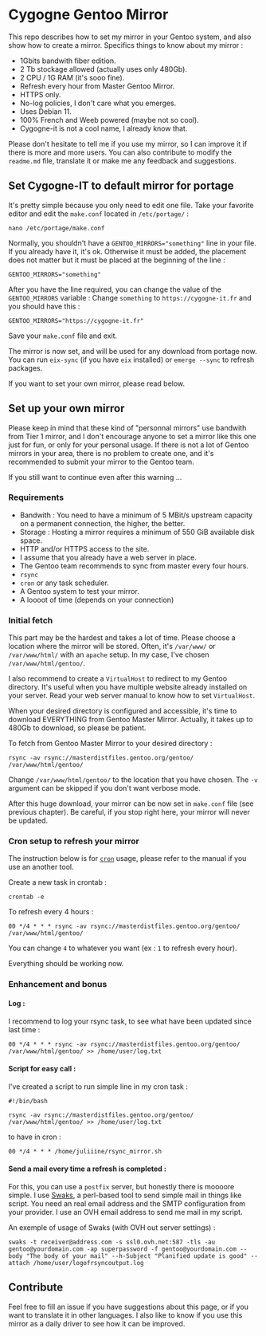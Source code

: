 # Cygogne Gentoo Mirror

This repo describes how to set my mirror in your Gentoo system, and also show how to create a mirror.
Specifics things to know about my mirror : 

- 1Gbits bandwith fiber edition.
- 2 Tb stockage allowed (actually uses only 480Gb).
- 2 CPU / 1G RAM (it's sooo fine).
- Refresh every hour from Master Gentoo Mirror.
- HTTPS only.
- No-log policies, I don't care what you emerges.
- Uses Debian 11.
- 100% French and Weeb powered (maybe not so cool).
- Cygogne-it is not a cool name, I already know that. 


 Please don't hesitate to tell me if you use my mirror, so I can improve it if there is more and more users.
 You can also contribute to modify the `readme.md` file, translate it or make me any feedback and suggestions.

## Set Cygogne-IT to default mirror for portage

It's pretty simple because you only need to edit one file. 
Take your favorite editor and edit the `make.conf` located in `/etc/portage/` :
```
nano /etc/portage/make.conf
```
Normally, you shouldn't have a `GENTOO_MIRRORS="something"` line in your file.
If you already have it, it's ok.
Otherwise it must be added, the placement does not matter but it must be placed at the beginning of the line :
```
GENTOO_MIRRORS="something"
```
After you have the line required, you can change the value of the `GENTOO_MIRRORS` variable :
Change `something` to `https://cygogne-it.fr` and you should have this :
```
GENTOO_MIRRORS="https://cygogne-it.fr"
```
Save your `make.conf` file and exit.

The mirror is now set, and will be used for any download from portage now.
You can run `eix-sync` (if you have `eix` installed) or `emerge --sync` to refresh packages.

If you want to set your own mirror, please read below.

## Set up your own mirror

Please keep in mind that these kind of "personnal mirrors" use bandwith from Tier 1 mirror, and I don't encourage anyone to set a mirror like this one just for fun, or only for your personal usage. If there is not a lot of Gentoo mirrors in your area, there is no problem to create one, and it's recommended to submit your mirror to the Gentoo team. 

If you still want to continue even after this warning ...

### Requirements

- Bandwith : You need to have a minimum of 5 MBit/s upstream capacity on a permanent connection, the higher, the better.
- Storage : Hosting a mirror requires a minimum of 550 GiB available disk space.
- HTTP and/or HTTPS access to the site. 
- I assume that you already have a web server in place.
- The Gentoo team recommends to sync from master every four hours.
- `rsync`
- `cron` or any task scheduler.
- A Gentoo system to test your mirror.
- A loooot of time (depends on your connection)

### Initial fetch

This part may be the hardest and takes a lot of time.
Please choose a location where the mirror will be stored. 
Often, it's `/var/www/` or `/var/www/html/` with an `apache` setup.
In my case, I've chosen `/var/www/html/gentoo/`.

I also recommend to create a `VirtualHost` to redirect to my Gentoo directory.
It's useful when you have multiple website already installed on your server.
Read your web server manual to know how to set `VirtualHost`.

When your desired directory is configured and accessible, it's time to download EVERYTHING from Gentoo Master Mirror.
Actually, it takes up to 480Gb to download, so please be patient.

To fetch from Gentoo Master Mirror to your desired directory :
```
rsync -av rsync://masterdistfiles.gentoo.org/gentoo/ /var/www/html/gentoo/
```
Change `/var/www/html/gentoo/` to the location that you have chosen.
The `-v` argument can be skipped if you don't want verbose mode.

After this huge download, your mirror can be now set in `make.conf` file (see previous chapter).
Be careful, if you stop right here, your mirror will never be updated.

### Cron setup to refresh your mirror

The instruction below is for [`cron`](https://github.com/cronie-crond/cronie) usage, please refer to the manual if you use an another tool.

Create a new task in crontab :
```
crontab -e
```
To refresh every 4 hours :
```
00 */4 * * * rsync -av rsync://masterdistfiles.gentoo.org/gentoo/ /var/www/html/gentoo/
```
You can change `4` to whatever you want (ex : `1` to refresh every hour).

Everything should be working now.

### Enhancement and bonus

#### Log :

I recommend to log your rsync task, to see what have been updated since last time : 

```
00 */4 * * * rsync -av rsync://masterdistfiles.gentoo.org/gentoo/ /var/www/html/gentoo/ >> /home/user/log.txt
```
 #### Script for easy call :

I've created a script to run simple line in my cron task :

```
#!/bin/bash

rsync -av rsync://masterdistfiles.gentoo.org/gentoo/ /var/www/html/gentoo/ >> /home/user/log.txt
```
to have in cron :

```
00 */4 * * * /home/juliiine/rsync_mirror.sh
```
#### Send a mail every time a refresh is completed :

For this, you can use a `postfix` server, but honestly there is moooore simple.
I use [Swaks](https://github.com/jetmore/swaks), a perl-based tool to send simple mail in things like script.
You need an real email address and the SMTP configuration from your provider.
I use an OVH email address to send me mail in my script.

An exemple of usage of Swaks (with OVH out server settings) :

```
swaks -t receiver@address.com -s ssl0.ovh.net:587 -tls -au gentoo@yourdomain.com -ap superpassword -f gentoo@yourdomain.com --body "The body of your mail" --h-Subject "Planified update is good" --attach /home/user/logofrsyncoutput.log
```

## Contribute

Feel free to fill an issue if you have suggestions about this page, or if you want to translate it in other languages.
I also like to know if you use this mirror as a daily driver to see how it can be improved.